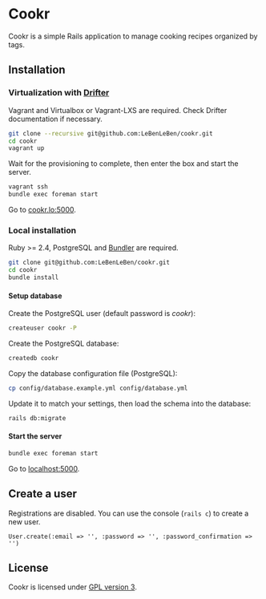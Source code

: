 # Cookr

Cookr is a simple Rails application to manage cooking recipes organized by tags.

## Installation

### Virtualization with [Drifter](https://github.com/liip/drifter)

Vagrant and Virtualbox or Vagrant-LXS are required. Check Drifter documentation if necessary.

```bash
git clone --recursive git@github.com:LeBenLeBen/cookr.git
cd cookr
vagrant up
```

Wait for the provisioning to complete, then enter the box and start the server.

```bash
vagrant ssh
bundle exec foreman start
```

Go to [cookr.lo:5000](http://cookr.lo:5000).

### Local installation

Ruby >= 2.4, PostgreSQL and [Bundler](http://bundler.io/) are required.

```bash
git clone git@github.com:LeBenLeBen/cookr.git
cd cookr
bundle install
```

#### Setup database

Create the PostgreSQL user (default password is _cookr_):

```bash
createuser cookr -P
```

Create the PostgreSQL database:

```bash
createdb cookr
```

Copy the database configuration file (PostgreSQL):

```bash
cp config/database.example.yml config/database.yml
```

Update it to match your settings, then load the schema into the database:

```bash
rails db:migrate
```

#### Start the server

```bash
bundle exec foreman start
```

Go to [localhost:5000](http://localhost:5000).

## Create a user

Registrations are disabled. You can use the console (`rails c`) to create a new user.

```
User.create(:email => '', :password => '', :password_confirmation => '')
```

## License

Cookr is licensed under [GPL version 3](http://www.gnu.org/copyleft/gpl.html).

